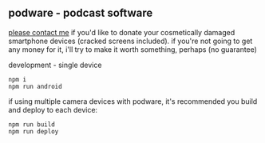 ## podware - podcast software

[please contact me](http://ddaaggeett.xyz) if you'd like to donate your cosmetically damaged smartphone devices (cracked screens included). if you're not going to get any money for it, i'll try to make it worth something, perhaps (no guarantee)

development - single device

    npm i
    npm run android

if using multiple camera devices with podware, it's recommended you build and deploy to each device:

    npm run build
    npm run deploy
